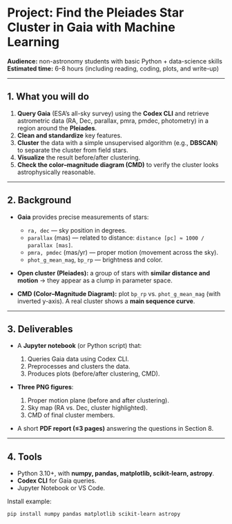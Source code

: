 # Project: Find the Pleiades Star Cluster in Gaia with Machine Learning

**Audience:** non-astronomy students with basic Python + data-science skills  
**Estimated time:** 6–8 hours (including reading, coding, plots, and write-up)

---

## 1. What you will do
1. **Query Gaia** (ESA’s all-sky survey) using the **Codex CLI** and retrieve astrometric data (RA, Dec, parallax, pmra, pmdec, photometry) in a region around the **Pleiades**.  
2. **Clean and standardize** key features.  
3. **Cluster** the data with a simple unsupervised algorithm (e.g., **DBSCAN**) to separate the cluster from field stars.  
4. **Visualize** the result before/after clustering.  
5. **Check the color–magnitude diagram (CMD)** to verify the cluster looks astrophysically reasonable.

---

## 2. Background
- **Gaia** provides precise measurements of stars:
  - `ra, dec` — sky position in degrees.  
  - `parallax` (mas) — related to distance: `distance [pc] ≈ 1000 / parallax [mas]`.  
  - `pmra, pmdec` (mas/yr) — proper motion (movement across the sky).  
  - `phot_g_mean_mag`, `bp_rp` — brightness and color.  

- **Open cluster (Pleiades):** a group of stars with **similar distance and motion** → they appear as a clump in parameter space.  
- **CMD (Color–Magnitude Diagram):** plot `bp_rp` vs. `phot_g_mean_mag` (with inverted y-axis). A real cluster shows a **main sequence curve**.

---

## 3. Deliverables
- A **Jupyter notebook** (or Python script) that:
  1. Queries Gaia data using Codex CLI.  
  2. Preprocesses and clusters the data.  
  3. Produces plots (before/after clustering, CMD).  

- **Three PNG figures**:
  1. Proper motion plane (before and after clustering).  
  2. Sky map (RA vs. Dec, cluster highlighted).  
  3. CMD of final cluster members.  

- A short **PDF report (≤3 pages)** answering the questions in Section 8.

---

## 4. Tools
- Python 3.10+, with **numpy, pandas, matplotlib, scikit-learn, astropy**.  
- **Codex CLI** for Gaia queries.  
- Jupyter Notebook or VS Code.

Install example:
```bash
pip install numpy pandas matplotlib scikit-learn astropy
